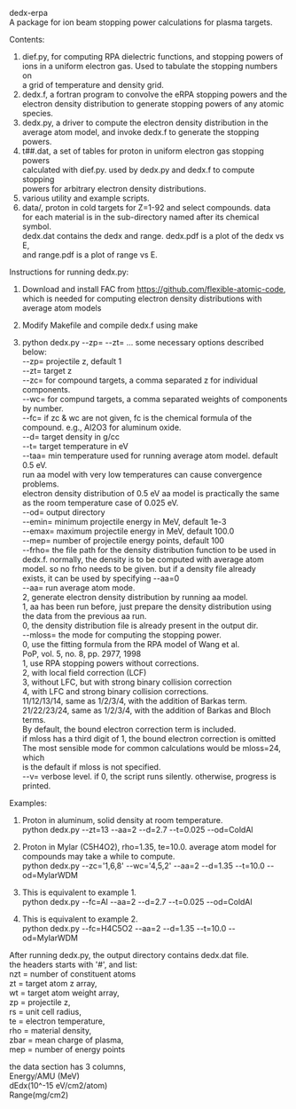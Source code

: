 dedx-erpa  
A package for ion beam stopping power calculations for plasma targets.

Contents:  
1. dief.py, for computing RPA dielectric functions, and stopping powers of  
   ions in a uniform electron gas. Used to tabulate the stopping numbers on  
   a grid of temperature and density grid.  
2. dedx.f, a fortran program to convolve the eRPA stopping powers and the  
   electron density distribution to generate stopping powers of any atomic  
   species.  
3. dedx.py, a driver to compute the electron density distribution in the  
   average atom model, and invoke dedx.f to generate the stopping powers.  
4. t##.dat, a set of tables for proton in uniform electron gas stopping powers  
   calculated with dief.py. used by dedx.py and dedx.f to compute stopping  
   powers for arbitrary electron density distributions.  
5. various utility and example scripts.
6. data/, proton in cold targets for Z=1-92 and select compounds. data  
   for each material is in the sub-directory named after its chemical symbol.  
   dedx.dat contains the dedx and range. dedx.pdf is a plot of the dedx vs E,  
   and range.pdf is a plot of range vs E.  

Instructions for running dedx.py:  

1. Download and install FAC from https://github.com/flexible-atomic-code,  
   which is needed for computing electron density distributions with  
   average atom models   

2. Modify Makefile and compile dedx.f using make  

3. python dedx.py --zp= --zt= ... some necessary options described below:  
--zp= projectile z, default 1  
--zt= target z  
--zc= for compound targets, a comma separated z for individual components.  
--wc= for compund targets, a comma separated weights of components by number.  
--fc= if zc & wc are not given, fc is the chemical formula of the compound.
      e.g., Al2O3 for aluminum oxide.  
--d=  target density in g/cc  
--t=  target temperature in eV  
--taa= min temperature used for running average atom model. default 0.5 eV.  
       run aa model with very low temperatures can cause convergence problems.  
       electron density distribution of 0.5 eV aa model is practically the same  
       as the room temperature case of 0.025 eV.  
--od= output directory  
--emin= minimum projectile energy in MeV, default 1e-3  
--emax= maximum projectile energy in MeV, default 100.0  
--mep= number of projectile energy points, default 100  
--frho= the file path for the density distribution function to be used in  
        dedx.f. normally, the density is to be computed with average atom  
	model. so no frho needs to be given. but if a density file already  
	exists, it can be used by specifying --aa=0  
--aa= run average atom mode.  
       2, generate electron density distribution by running aa model.  
       1, aa has been run before, just prepare the density distribution using  
          the data from the previous aa run.  
       0, the density distribution file is already present in the output dir.  
--mloss= the mode for computing the stopping power.  
       0, use the fitting formula from the RPA model of Wang et al.  
          PoP, vol. 5, no. 8, pp. 2977, 1998  
       1, use RPA stopping powers without corrections.  
       2, with local field correction (LCF)  
       3, without LFC, but with strong binary collision correction  
       4, with LFC and strong binary collision corrections.  
       11/12/13/14, same as 1/2/3/4, with the addition of Barkas term.  
       21/22/23/24, same as 1/2/3/4, with the addition of Barkas and
       Bloch terms.  
       By default, the bound electron correction term is included.  
       if mloss has a third digit of 1, the bound electron correction
       is omitted  
       The most sensible mode for common calculations would be mloss=24, which  
       is the default if mloss is not specified.  
--v=  verbose level. if 0, the script runs silently. otherwise, progress is printed.

Examples:  
1. Proton in aluminum, solid density at room temperature.  
python dedx.py --zt=13 --aa=2 --d=2.7 --t=0.025 --od=ColdAl  

2. Proton in Mylar (C5H4O2), rho=1.35, te=10.0. average atom model for  
   compounds may take a while to compute.  
python dedx.py --zc='1,6,8' --wc='4,5,2' --aa=2 --d=1.35 --t=10.0 --od=MylarWDM  

3. This is equivalent to example 1.  
python dedx.py --fc=Al --aa=2 --d=2.7 --t=0.025 --od=ColdAl  

4. This is equivalent to example 2.  
python dedx.py --fc=H4C5O2 --aa=2 --d=1.35 --t=10.0 --od=MylarWDM  

After running dedx.py, the output directory contains dedx.dat file.   
the headers starts with '#', and list:  
 nzt = number of constituent atoms  
  zt = target atom z array,  
  wt = target atom weight array,  
  zp = projectile z,  
  rs = unit cell radius,  
  te = electron temperature,  
 rho = material density,  
zbar = mean charge of plasma,  
 mep = number of energy points  
 
the data section has 3 columns,  
      Energy/AMU (MeV)  
      dEdx(10^-15 eV/cm2/atom)  
      Range(mg/cm2)  
